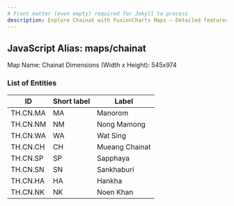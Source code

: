 ```yaml
---
# Front matter (even empty) required for Jekyll to process
description: Explore Chainat with FusionCharts Maps – Detailed features for seamless integration. Try now & enhance your data visualization today! 
---
```


## JavaScript Alias: maps/chainat

Map Name: Chainat
Dimensions (Width x Height): 545x974

### List of Entities

| ID       | Short label | Label          |
| -------- | ----------- | -------------- |
| TH.CN.MA | MA          | Manorom        |
| TH.CN.NM | NM          | Nong Mamong    |
| TH.CN.WA | WA          | Wat Sing       |
| TH.CN.CH | CH          | Mueang Chainat |
| TH.CN.SP | SP          | Sapphaya       |
| TH.CN.SN | SN          | Sankhaburi     |
| TH.CN.HA | HA          | Hankha         |
| TH.CN.NK | NK          | Noen Khan      |
